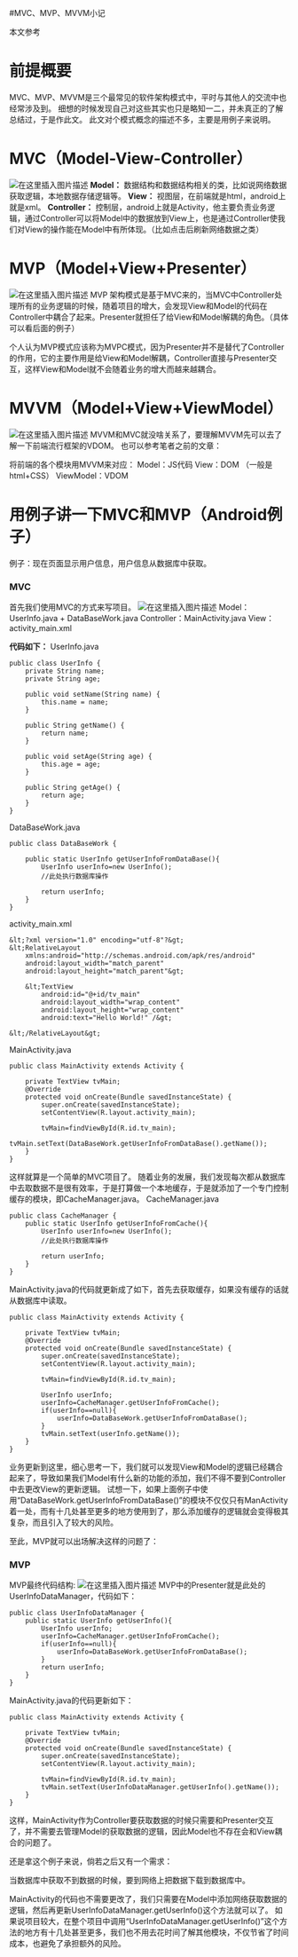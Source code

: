 #MVC、MVP、MVVM小记
>  
 本文参考  


# 前提概要

MVC、MVP、MVVM是三个最常见的软件架构模式中，平时与其他人的交流中也经常涉及到。 细想的时候发现自己对这些其实也只是略知一二，并未真正的了解总结过，于是作此文。 此文对个模式概念的描述不多，主要是用例子来说明。

# MVC（Model-View-Controller）

<img src="https://img-blog.csdnimg.cn/20190309154025270.jpg?x-oss-process=image/watermark,type_ZmFuZ3poZW5naGVpdGk,shadow_10,text_aHR0cHM6Ly94dWppYWppYS5ibG9nLmNzZG4ubmV0,size_16,color_FFFFFF,t_70" alt="在这里插入图片描述"> **Model：** 数据结构和数据结构相关的类，比如说网络数据获取逻辑，本地数据存储逻辑等。 **View：** 视图层，在前端就是html，android上就是xml。 **Controller：** 控制层，android上就是Activity，他主要负责业务逻辑，通过Controller可以将Model中的数据放到View上，也是通过Controller使我们对View的操作能在Model中有所体现。（比如点击后刷新网络数据之类）

# MVP（Model+View+Presenter）

<img src="https://img-blog.csdnimg.cn/20190309163244403.jpg?x-oss-process=image/watermark,type_ZmFuZ3poZW5naGVpdGk,shadow_10,text_aHR0cHM6Ly94dWppYWppYS5ibG9nLmNzZG4ubmV0,size_16,color_FFFFFF,t_70" alt="在这里插入图片描述"> MVP 架构模式是基于MVC来的，当MVC中Controller处理所有的业务逻辑的时候，随着项目的增大，会发现View和Model的代码在Controller中耦合了起来。Presenter就担任了给View和Model解耦的角色。（具体可以看后面的例子）

>  
 个人认为MVP模式应该称为MVPC模式，因为Presenter并不是替代了Controller的作用，它的主要作用是给View和Model解耦，Controller直接与Presenter交互，这样View和Model就不会随着业务的增大而越来越耦合。 


# MVVM（Model+View+ViewModel）

<img src="https://img-blog.csdnimg.cn/20190309164418773.jpg?x-oss-process=image/watermark,type_ZmFuZ3poZW5naGVpdGk,shadow_10,text_aHR0cHM6Ly94dWppYWppYS5ibG9nLmNzZG4ubmV0,size_16,color_FFFFFF,t_70" alt="在这里插入图片描述"> MVVM和MVC就没啥关系了，要理解MVVM先可以去了解一下前端流行框架的VDOM。 也可以参考笔者之前的文章：

将前端的各个模块用MVVM来对应： Model：JS代码 View：DOM （一般是html+CSS） ViewModel：VDOM

# 用例子讲一下MVC和MVP（Android例子）

>  
 例子：现在页面显示用户信息，用户信息从数据库中获取。 


### MVC

首先我们使用MVC的方式来写项目。 <img src="https://img-blog.csdnimg.cn/20190309165931668.png?x-oss-process=image/watermark,type_ZmFuZ3poZW5naGVpdGk,shadow_10,text_aHR0cHM6Ly94dWppYWppYS5ibG9nLmNzZG4ubmV0,size_16,color_FFFFFF,t_70" alt="在这里插入图片描述"> Model：UserInfo.java + DataBaseWork.java Controller：MainActivity.java View：activity_main.xml

**代码如下：** UserInfo.java

```
public class UserInfo {
    private String name;
    private String age;
    
    public void setName(String name) {
        this.name = name;
    }

    public String getName() {
        return name;
    }

    public void setAge(String age) {
        this.age = age;
    }

    public String getAge() {
        return age;
    }
}

```

DataBaseWork.java

```
public class DataBaseWork {

    public static UserInfo getUserInfoFromDataBase(){
        UserInfo userInfo=new UserInfo();
        //此处执行数据库操作

        return userInfo;
    }
}

```

activity_main.xml

```
&lt;?xml version="1.0" encoding="utf-8"?&gt;
&lt;RelativeLayout
    xmlns:android="http://schemas.android.com/apk/res/android"
    android:layout_width="match_parent"
    android:layout_height="match_parent"&gt;

    &lt;TextView
        android:id="@+id/tv_main"
        android:layout_width="wrap_content"
        android:layout_height="wrap_content"
        android:text="Hello World!" /&gt;

&lt;/RelativeLayout&gt;

```

MainActivity.java

```
public class MainActivity extends Activity {

    private TextView tvMain;
    @Override
    protected void onCreate(Bundle savedInstanceState) {
        super.onCreate(savedInstanceState);
        setContentView(R.layout.activity_main);

        tvMain=findViewById(R.id.tv_main);
        tvMain.setText(DataBaseWork.getUserInfoFromDataBase().getName());
    }
}

```

这样就算是一个简单的MVC项目了。 随着业务的发展，我们发现每次都从数据库中去取数据不是很有效率，于是打算做一个本地缓存，于是就添加了一个专门控制缓存的模块，即CacheManager.java。 CacheManager.java

```
public class CacheManager {
    public static UserInfo getUserInfoFromCache(){
        UserInfo userInfo=new UserInfo();
        //此处执行数据库操作

        return userInfo;
    }
}

```

MainActivity.java的代码就更新成了如下，首先去获取缓存，如果没有缓存的话就从数据库中读取。

```
public class MainActivity extends Activity {

    private TextView tvMain;
    @Override
    protected void onCreate(Bundle savedInstanceState) {
        super.onCreate(savedInstanceState);
        setContentView(R.layout.activity_main);

        tvMain=findViewById(R.id.tv_main);

        UserInfo userInfo;
        userInfo=CacheManager.getUserInfoFromCache();
        if(userInfo==null){
            userInfo=DataBaseWork.getUserInfoFromDataBase();
        }
        tvMain.setText(userInfo.getName());
    }
}

```

业务更新到这里，细心思考一下，我们就可以发现View和Model的逻辑已经耦合起来了，导致如果我们Model有什么新的功能的添加，我们不得不要到Controller中去更改View的更新逻辑。 试想一下，如果上面例子中使用“DataBaseWork.getUserInfoFromDataBase()”的模块不仅仅只有ManActivity着一处，而有十几处甚至更多的地方使用到了，那么添加缓存的逻辑就会变得极其复杂，而且引入了较大的风险。

至此，MVP就可以出场解决这样的问题了：

### MVP

MVP最终代码结构: <img src="https://img-blog.csdnimg.cn/20190309172020385.png?x-oss-process=image/watermark,type_ZmFuZ3poZW5naGVpdGk,shadow_10,text_aHR0cHM6Ly94dWppYWppYS5ibG9nLmNzZG4ubmV0,size_16,color_FFFFFF,t_70" alt="在这里插入图片描述"> MVP中的Presenter就是此处的UserInfoDataManager，代码如下：

```
public class UserInfoDataManager {
    public static UserInfo getUserInfo(){
        UserInfo userInfo;
        userInfo=CacheManager.getUserInfoFromCache();
        if(userInfo==null){
            userInfo=DataBaseWork.getUserInfoFromDataBase();
        }
        return userInfo;
    }
}

```

MainActivity.java的代码更新如下：

```
public class MainActivity extends Activity {

    private TextView tvMain;
    @Override
    protected void onCreate(Bundle savedInstanceState) {
        super.onCreate(savedInstanceState);
        setContentView(R.layout.activity_main);

        tvMain=findViewById(R.id.tv_main);
        tvMain.setText(UserInfoDataManager.getUserInfo().getName());
    }
}

```

这样，MainActivity作为Controller要获取数据的时候只需要和Presenter交互了，并不需要去管理Model的获取数据的逻辑，因此Model也不存在会和View耦合的问题了。

还是拿这个例子来说，倘若之后又有一个需求：

>  
 当数据库中获取不到数据的时候，要到网络上把数据下载到数据库中。 


MainActivity的代码也不需要更改了，我们只需要在Model中添加网络获取数据的逻辑，然后再更新UserInfoDataManager.getUserInfo()这个方法就可以了。 如果说项目较大，在整个项目中调用“UserInfoDataManager.getUserInfo()”这个方法的地方有十几处甚至更多，我们也不用去花时间了解其他模块，不仅节省了时间成本，也避免了承担额外的风险。